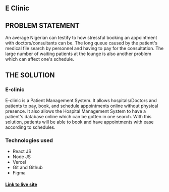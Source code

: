 ## E Clinic

## PROBLEM STATEMENT

An average Nigerian can testify to how stressful booking an appointment with doctors/consultants can be.
The long queue caused by the patient's medical file search by personnel and having to pay for the consultation.
The large number of waiting patients at the lounge is also another problem which can affect one's schedule.

## THE SOLUTION

### E-clinic

E-clinic is a Patient Management System. It allows hospitals/Doctors and patients to pay, book, and schedule appointments online without physical presence.
It also allows the Hospital Management System to have a patient's database online which can be gotten in one search.
With this solution, patients will be able to book and have appointments with ease according to schedules.

### Technologies used

- React JS
- Node JS
- Vercel
- Git and Github
- Figma

#### [Link to live site](https://hms-coral.vercel.app)
